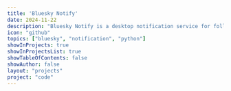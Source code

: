 ```yaml
---
title: 'Bluesky Notify'
date: 2024-11-22
description: "Bluesky Notify is a desktop notification service for following accounts on Bluesky."
icon: "github"
topics: ["bluesky", "notification", "python"]
showInProjects: true
showInProjectsList: true
showTableOfContents: false
showAuthor: false
layout: "projects"
project: "code"
---
```



